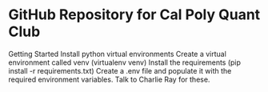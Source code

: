 # GitHub Repository for Cal Poly Quant Club

Getting Started
Install python virtual environments
Create a virtual environment called venv (virtualenv venv)
Install the requirements (pip install -r requirements.txt)
Create a .env file and populate it with the required environment variables. Talk to Charlie Ray for these.